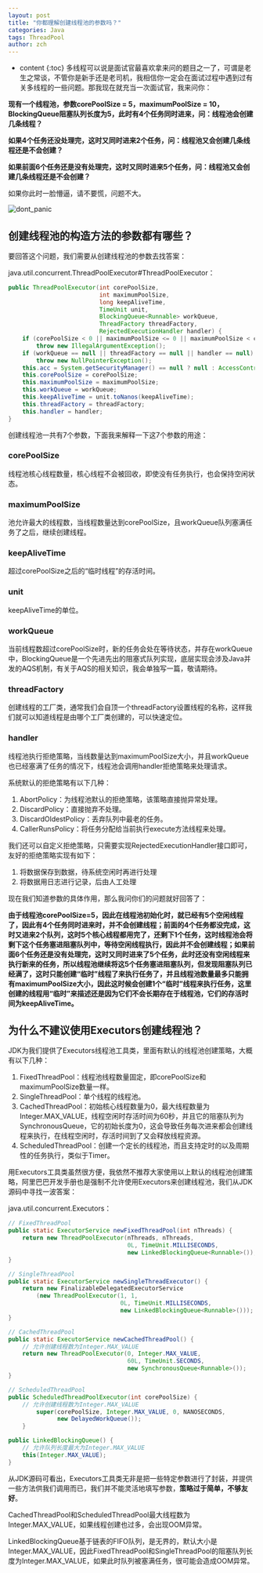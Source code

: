 ```yaml
---
layout: post
title: "你都理解创建线程池的参数吗？"
categories: Java
tags: ThreadPool
author: zch
---
```


* content
{:toc}
多线程可以说是面试官最喜欢拿来问的题目之一了，可谓是老生之常谈，不管你是新手还是老司机，我相信你一定会在面试过程中遇到过有关多线程的一些问题。那我现在就充当一次面试官，我来问你：

**现有一个线程池，参数corePoolSize = 5，maximumPoolSize = 10，BlockingQueue阻塞队列长度为5，此时有4个任务同时进来，问：线程池会创建几条线程？**

**如果4个任务还没处理完，这时又同时进来2个任务，问：线程池又会创建几条线程还是不会创建？**

**如果前面6个任务还是没有处理完，这时又同时进来5个任务，问：线程池又会创建几条线程还是不会创建？**

如果你此时一脸懵逼，请不要慌，问题不大。

![dont_panic](https://raw.githubusercontent.com/objcoding/objcoding.github.io/master/images/dont_panic.jpeg)








## 创建线程池的构造方法的参数都有哪些？

要回答这个问题，我们需要从创建线程池的参数去找答案：

java.util.concurrent.ThreadPoolExecutor#ThreadPoolExecutor：

```java
public ThreadPoolExecutor(int corePoolSize,
                          int maximumPoolSize,
                          long keepAliveTime,
                          TimeUnit unit,
                          BlockingQueue<Runnable> workQueue,
                          ThreadFactory threadFactory,
                          RejectedExecutionHandler handler) {
    if (corePoolSize < 0 || maximumPoolSize <= 0 || maximumPoolSize < corePoolSize || keepAliveTime < 0)
        throw new IllegalArgumentException();
    if (workQueue == null || threadFactory == null || handler == null)
        throw new NullPointerException();
    this.acc = System.getSecurityManager() == null ? null : AccessController.getContext();
    this.corePoolSize = corePoolSize;
    this.maximumPoolSize = maximumPoolSize;
    this.workQueue = workQueue;
    this.keepAliveTime = unit.toNanos(keepAliveTime);
    this.threadFactory = threadFactory;
    this.handler = handler;
}
```

创建线程池一共有7个参数，下面我来解释一下这7个参数的用途：

### corePoolSize

线程池核心线程数量，核心线程不会被回收，即使没有任务执行，也会保持空闲状态。

### maximumPoolSize

池允许最大的线程数，当线程数量达到corePoolSize，且workQueue队列塞满任务了之后，继续创建线程。

### keepAliveTime

超过corePoolSize之后的“临时线程”的存活时间。

### unit

keepAliveTime的单位。

### workQueue

当前线程数超过corePoolSize时，新的任务会处在等待状态，并存在workQueue中，BlockingQueue是一个先进先出的阻塞式队列实现，底层实现会涉及Java并发的AQS机制，有关于AQS的相关知识，我会单独写一篇，敬请期待。

### threadFactory

创建线程的工厂类，通常我们会自顶一个threadFactory设置线程的名称，这样我们就可以知道线程是由哪个工厂类创建的，可以快速定位。

### handler

线程池执行拒绝策略，当线数量达到maximumPoolSize大小，并且workQueue也已经塞满了任务的情况下，线程池会调用handler拒绝策略来处理请求。

系统默认的拒绝策略有以下几种：
1. AbortPolicy：为线程池默认的拒绝策略，该策略直接抛异常处理。
2. DiscardPolicy：直接抛弃不处理。
3. DiscardOldestPolicy：丢弃队列中最老的任务。
4. CallerRunsPolicy：将任务分配给当前执行execute方法线程来处理。

我们还可以自定义拒绝策略，只需要实现RejectedExecutionHandler接口即可，友好的拒绝策略实现有如下：
1. 将数据保存到数据，待系统空闲时再进行处理
2. 将数据用日志进行记录，后由人工处理



现在我们知道参数的具体作用，那么我问你们的问题就好回答了：

**由于线程池corePoolSize=5，因此在线程池初始化时，就已经有5个空闲线程了，因此有4个任务同时进来时，并不会创建线程；前面的4个任务都没完成，这时又进来2个队列，这时5个核心线程都用完了，还剩下1个任务，这时线程池会将剩下这个任务塞进阻塞队列中，等待空闲线程执行，因此并不会创建线程；如果前面6个任务还是没有处理完，这时又同时进来了5个任务，此时还没有空闲线程来执行新来的任务，所以线程池继续将这5个任务塞进阻塞队列，但发现阻塞队列已经满了，这时只能创建“临时”线程了来执行任务了，并且线程池数量最多只能拥有maximumPoolSize大小，因此这时候会创建1个“临时”线程来执行任务，这里创建的线程用“临时”来描述还是因为它们不会长期存在于线程池，它们的存活时间为keepAliveTime。**



## 为什么不建议使用Executors创建线程池？

JDK为我们提供了Executors线程池工具类，里面有默认的线程池创建策略，大概有以下几种：

1. FixedThreadPool：线程池线程数量固定，即corePoolSize和maximumPoolSize数量一样。
2. SingleThreadPool：单个线程的线程池。
3. CachedThreadPool：初始核心线程数量为0，最大线程数量为Integer.MAX_VALUE，线程空闲时存活时间为60秒，并且它的阻塞队列为SynchronousQueue，它的初始长度为0，这会导致任务每次进来都会创建线程来执行，在线程空闲时，存活时间到了又会释放线程资源。
4. ScheduledThreadPool：创建一个定长的线程池，而且支持定时的以及周期性的任务执行，类似于Timer。

用Executors工具类虽然很方便，我依然不推荐大家使用以上默认的线程池创建策略，阿里巴巴开发手册也是强制不允许使用Executors来创建线程池，我们从JDK源码中寻找一波答案：

java.util.concurrent.Executors：
```java
// FixedThreadPool
public static ExecutorService newFixedThreadPool(int nThreads) {
    return new ThreadPoolExecutor(nThreads, nThreads,
                                  0L, TimeUnit.MILLISECONDS,
                                  new LinkedBlockingQueue<Runnable>());
}

// SingleThreadPool
public static ExecutorService newSingleThreadExecutor() {
    return new FinalizableDelegatedExecutorService
        (new ThreadPoolExecutor(1, 1,
                                0L, TimeUnit.MILLISECONDS,
                                new LinkedBlockingQueue<Runnable>()));
}

// CachedThreadPool
public static ExecutorService newCachedThreadPool() {
    // 允许创建线程数为Integer.MAX_VALUE
    return new ThreadPoolExecutor(0, Integer.MAX_VALUE,
                                  60L, TimeUnit.SECONDS,
                                  new SynchronousQueue<Runnable>());
}

// ScheduledThreadPool
public ScheduledThreadPoolExecutor(int corePoolSize) {
    // 允许创建线程数为Integer.MAX_VALUE
        super(corePoolSize, Integer.MAX_VALUE, 0, NANOSECONDS,
              new DelayedWorkQueue());
    }
```
```java
public LinkedBlockingQueue() {
    // 允许队列长度最大为Integer.MAX_VALUE
    this(Integer.MAX_VALUE);
}
```

从JDK源码可看出，Executors工具类无非是把一些特定参数进行了封装，并提供一些方法供我们调用而已，我们并不能灵活地填写参数，**策略过于简单，不够友好**。

CachedThreadPool和ScheduledThreadPool最大线程数为Integer.MAX_VALUE，如果线程创建也过多，会出现OOM异常。

LinkedBlockingQueue基于链表的FIFO队列，是无界的，默认大小是Integer.MAX_VALUE，因此FixedThreadPool和SingleThreadPool的阻塞队列长度为Integer.MAX_VALUE，如果此时队列被塞满任务，很可能会造成OOM异常。



